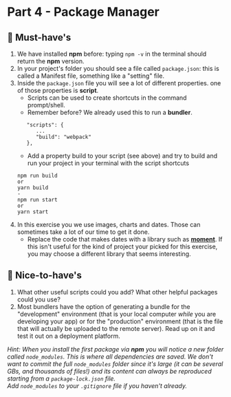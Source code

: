 # Part 4 - Package Manager

## 🌱 Must-have's

1. We have installed **npm** before: typing `npm -v` in the terminal should return the **npm** version.
2. In your project's folder you should see a file called `package.json`: this is called a Manifest file, something like a "setting" file.
3. Inside the `package.json` file you will see a lot of different properties. one of those properties is **script**.
    * Scripts can be used to create shortcuts in the command prompt/shell.
    * Remember before? We already used this to run a **bundler**.
   ```
      "scripts": {
         ...
         "build": "webpack"
      },
   ```
    * Add a property build to your script (see above) and try to build and run your project in your terminal with the script shortcuts
   ```
   npm run build
   or
   yarn build
   -
   npm run start
   or
   yarn start
   ```
4. In this exercise you we use images, charts and dates. Those can sometimes take a lot of our time to get it done.
    * Replace the code that makes dates with a library such as [**moment**](https://www.npmjs.com/package/moment). If this isn't useful for the kind of project your picked for this exercise, you may choose a different library that seems interesting.

## 🌼 Nice-to-have's

1. What other useful scripts could you add? What other helpful packages could you use?
2. Most bundlers have the option of generating a bundle for the "development" environment (that is your local computer _while_ you are developing your app) or for the "production" environment (that is the file that will actually be uploaded to the remote server). Read up on it and test it out on a deployment platform.

_Hint: When you install the first package via **npm** you will notice a new folder called `node_modules`. This is where all dependencies are saved. We don't want to commit the full `node_modules` folder since it's large (it can be several GBs, and thousands of files!) and its content can always be reproduced starting from a `package-lock.json` file.  
Add `node_modules` to your `.gitignore` file if you haven't already._

